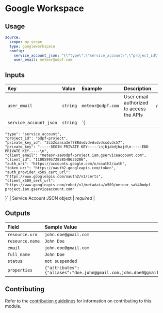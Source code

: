 # Google Workspace

## Usage

```yaml
source:
  scope: my-scope
  type: googleworkspace
  config:     
    service_account_json: "{\"type\":\"service_account\",\"project_id\":\"meteor-sa\",\"private_key_id\":\"3cb2103ef7883845a2befe6ff83d616757\",\"private_key\":\"-----BEGIN PRIVATE KEY-----\\nMIIEvQIBADANBgkqhkiG9wEFAASCBKcwggSjAgEAAoIBAQDF/cDQ++JnH9+9\\n3YBm4APqPbvfj6eHSdAUSjzKden0lgYGgdxC7xPS1PVo+ENw+pBAH3NoRwQWYn\\nHYj064sMvmR5TcMQpnxYG86TGaPuIh30grz5dI39dtrUjttWWvtvqRv0qu7I5\\nuEL2OLUz509Q3AvuqvQVCZc7sDjNr2TPOsLeuCkpmcmBHyNdOai29bhoS+Ac\\n5ipTGF0FvT1f5KlJcHfsNoOGPJYePTaGxOW1zk680Z1WFyB1xX9iw5/GUA3XM\\neon4p9X31ASgWTqplFZhwvcpoaYpxcuxyvefR44emnfveUY91h6wLvF/mPBElO\\npXOiVJ3lAgMBAAggEALZwVYz8nSmTWFMW2OtyvojIq+ab864ZGPCpW4zfzF4BI\\n7o5TSIsNOMQMrawFUz0xZkgofJThfOscyXydDHjHXT3wXI9JTWT8l275ssvFQVy1\\nVyAJI/Kize9ru5GnnEzV2sZoYEmOsB2xgqjvKXR9NJ6wFp8Ubp9/+v2lTv1n\\nUCBBYPsPyVmUq677HfMVVa6ZpxCTWvbQga+/ZPaqppgGps5yLDqcp1A/lDCKBtqk\\njaQXHqKjuYUsoiyl2vbPbwGxIzYSv6gQfe7aeCouf8bI4GzCPmoyVPMRFpQJ6Ahp\\nMnCE96KfVVUARh1goxEEwMmSFyBPYFbmvXLPUGNfcQKBgQD3nrDHeWxW+0MjnaYD\\novXKvpnv1NiBCywOhxadJfgMZX0cfpnTDGXKPBI5ZbUywxk0sewu382JoArM\\n1w2wEIqH+73FGiMVpAuN2DpNX5mOC+z/zjFdOFZ28jkRUy8T+PTkajj7rkB7VDOr\\nIiCZwbQFwhErWS1fZgg2PcQDMsRgDBfsNRX3FHzIEZU94PP1KOc2\\nEUUzcwIV0cNOVzSyOUn2qrcYNg/hZZpGeRBBwyOcDGsqxmz5FAzk0OtbSCaMxybF\\n8NXFDhmnfIyVBjvNBWPckcR1LCZcKGTqVLH/rhPiNhyzH3NQ0c3Gl15GPgzkD\\nboLfFN3jtQKBgG++blpmYkzScNb2wr9rX+5Rm1hOvjFl4EilOb+1rq/WPZ0ig5ZD\\nT5mdQ6ZC+5ppWp8AyjQsgsAYgUG1NoqAFg45OLrrERWMmP6gHBKz3IOkO8CNgzNh\\nUoeV7/cXkkdOObWSqLkXcoWpejHtqq905C9epIyBdZ/YI4mXUJq4hPQRAoGBAK9F\\nMO9dfouVP63f/Nf3GeIlE1r5IOX4di3qNe/PqBvaCWe2Mi36Q78MdJ\\nYK8+3Z4AUD93WtZI4eWIMw+dj0zaNowldZZfSQO0Tnl/yaYCNq8M88pjhRa8pnVC\\nNxSG3ZREi3yhgIeCrvXOpS32celRC65MDdiBFAoGAHbURTEkQDZaWPAmVv+0q\\nYaT7x+UzQDGKy/By9QLGM/U2gvLvzmoeh99BTsQopPB/QuAfJNIHk9h0ohXJ\\nfA/X4T3F2LGhZ9+bujVyCQc0tTxuh41t2ipJPWtDP52rXk1AkCnIeWD+UHI0u5Ba\\nhI1dzLIx3bESrc/9tmM=\\n-----END PRIVATE KEY-----\\n\",\"client_email\":\"meteor-sa@meteor-sa.iam.gserviceaccount.com\",\"client_id\":\"1100599984635286\",\"auth_uri\":\"https://accounts.google.com/o/oauth2/auth\",\"token_uri\":\"https://oauth2.googleapis.com/token\",\"auth_provider_x509_cert_url\":\"https://www.googleapis.com/oauth2/v1/certs\",\"client_x509_cert_url\":\"https://www.googleapis.com/robot/v1/metadata/x509/meteor-sa%40meteor-sa.iam.gserviceaccount.com\"}"
    user_email: meteor@odpf.com
```

## Inputs

| Key | Value | Example | Description |    |
| :-- | :---- | :------ | :---------- | :- |
| `user_email` | `string` | `meteor@odpf.com` | User email authorized to access the APIs | *required* |
| `service_account_json` | `string` | `{
    "type": "service_account",
    "project_id": "odpf-project",
    "private_key_id": "3cb2saasa3ef788dvdvdvdvdvdssdvds57",
    "private_key": "-----BEGIN PRIVATE KEY-----\njbjabdjbajd\n-----END PRIVATE KEY-----\n",
    "client_email": "meteor-sa@odpf-project.iam.gserviceaccount.com",
    "client_id": "1100599572858548635286",
    "auth_uri": "https://accounts.google.com/o/oauth2/auth",
    "token_uri": "https://oauth2.googleapis.com/token",
    "auth_provider_x509_cert_url": "https://www.googleapis.com/oauth2/v1/certs",
    "client_x509_cert_url": "https://www.googleapis.com/robot/v1/metadata/x509/meteor-sa%40odpf-project.iam.gserviceaccount.com"
}` | Service Account JSON object | *required* |

## Outputs

| Field | Sample Value |
| :---- | :---- |
| `resource.urn` | `john.doe@gmail.com` |
| `resource.name` | `John Doe` |
| `email` | `john.doe@gmail.com` |
| `full_name` | `John Doe` |
| `status` | `not suspended` |
| `properties` | `{"attributes":{"aliases":"doe.john@gmail.com,john.doe0@gmail.com","manager":"christian.aristika@gmail.com","org_unit_path":"/"}}`

## Contributing

Refer to the [contribution guidelines](../../../docs/contribute/guide.md#adding-a-new-extractor) for information on contributing to this module.
